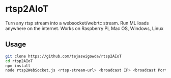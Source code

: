 # rtsp2AIoT
Turn any rtsp stream into a websocket/webrtc stream. Run ML loads anywhere on the internet. Works on Raspberry Pi, Mac OS, Windows, Linux

## Usage

```bash
git clone https://github.com/tejaswigowda/rtsp2AIoT
cd rtsp2AIoT
npm install
node rtsp2WebSocket.js <rtsp-stream-url> <broadcast IP> <broadcast Port> <internalPort>(optional; default=9999) <fps>(optional/ default = 30) <size>(optional;delatult=1920x1080)")
```